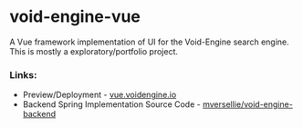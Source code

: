 # void-engine-vue
A Vue framework implementation of UI for the Void-Engine search engine.  This is mostly a exploratory/portfolio project.
### Links:
 - Preview/Deployment - [vue.voidengine.io](http://vue.voidengine.io)
 - Backend Spring Implementation Source Code -  [mversellie/void-engine-backend](https://github.com/mversellie/void-engine-backend)

